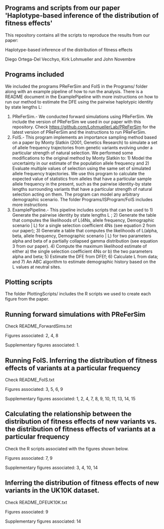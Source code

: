 ## Programs and scripts from our paper 'Haplotype-based inference of the distribution of fitness effects'

This repository contains all the scripts to reproduce the results from our paper:

Haplotype-based inference of the distribution of fitness effects

Diego Ortega-Del Vecchyo, Kirk Lohmueller and John Novembre

## Programs included

We included the programs PReFerSim and FoIS in the Programs/ folder along with an example pipeline of how to run the analysis. There is a README document in the ExamplePipeline with more instructions on how to run our method to estimate the DFE using the pairwise haplotypic identity by state lengths L:

1. PReFerSim.- We conducted forward simulations using PReFerSim. We include the version of PReFerSim we used in our paper with this repository. Check https://github.com/LohmuellerLab/PReFerSim for the latest version of PReFerSim and the instructions to run PReFerSim.
2. FoIS.- This program implements an importance sampling method based on a paper by Monty Slatkin (2001, Genetics Research) to simulate a set of allele frequency trajectories from genetic variants evolving under a particular strength of natural selection.  We performed some modifications to the original method by Monty Slatkin to: 1) Model the uncertainty in our estimate of the population allele frequency and 2) Evaluate multiple values of selection using the same set of simulated allele frequency trajectories. We use this program to calculate the expected value of statistics from alleles that have a particular sample allele frequency in the present, such as the pairwise identity-by state lengths surrounding variants that have a particular strength of natural selection acting on them. The program can model any arbitrary demographic scenario. The folder Programs/ISProgram/FoIS includes more instructions
3. ExamplePipeline.- This pipeline includes scripts that can be used to 1) Generate the pairwise identity by state lengths L ; 2) Generate the table that computes the likelihoods of L(4Ns, allele frequency, Demographic scenario | L) for a single selection coefficient 4Ns (see equation 2 from our paper); 3) Generate a table that computes the likelihoods of L(alpha, beta, allele frequency, Demographic scenario | L) for two parameters alpha and beta of a partially collapsed gamma distribution (see equation 3 from our paper). 4) Compute the maximum likelihood estimate of either a) the single selection coefficient 4Ns or b) the two parameters alpha and beta; 5) Estimate the DFE from DFEf; 6) Calculate L from data; and 7) An ABC algorithm to estimate demographic history based on the L values at neutral sites.

## Plotting scripts

The folder PlottingScripts/ includes the R scripts we used to create each figure from the paper.

## Running forward simulations with PReFerSim

Check README_ForwardSims.txt

Figures associated: 2, 4, 8

Supplementary figures associated: 1.

## Running FoIS. Inferring the distribution of fitness effects of variants at a particular frequency

Check README_FoIS.txt

Figures associated: 3, 5, 6, 9

Supplementary figures associated: 1, 2, 4, 7, 8, 9, 10, 11, 13, 14, 15

## Calculating the relationship between the distribution of fitness effects of new variants vs. the distribution of fitness effects of variants at a particular frequency

Check the R scripts associated with the figures shown below.

Figures associated: 7, 9

Supplementary figures associated: 3, 4, 10, 14

## Inferring the distribution of fitness effects of new variants in the UK10K dataset.

Check README_DFEUK10K.txt

Figures associated: 9

Supplementary figures associated: 14

